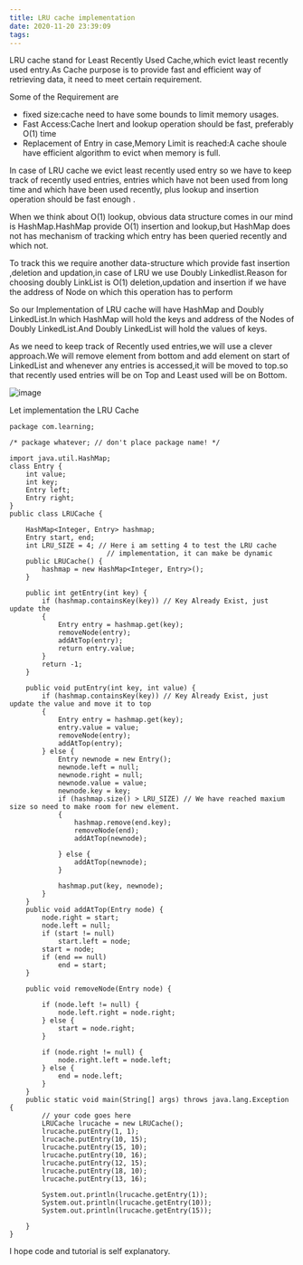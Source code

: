 ```yaml
---
title: LRU cache implementation
date: 2020-11-20 23:39:09
tags:
---
```


LRU cache stand for Least Recently Used Cache,which evict least   recently used entry.As Cache purpose is to provide fast and efficient way of retrieving data, it need to meet certain requirement.



Some of the Requirement are

- fixed size:cache need to have some bounds to limit memory usages.
- Fast Access:Cache Inert and lookup operation should be fast, preferably O(1) time
- Replacement of Entry in case,Memory Limit is reached:A cache shoule have efficient algorithm to evict when memory is full.



In case of LRU cache we evict least recently used entry so we have to keep track of recently used entries, entries which have not been used from long time and which have been used recently, plus lookup and insertion operation should be fast enough .



When we think about O(1) lookup, obvious data structure comes in our mind is HashMap.HashMap provide O(1) insertion and lookup,but HashMap does not has mechanism of tracking which entry has been queried recently and which not.



To track this we require another data-structure which provide fast insertion ,deletion and updation,in case of LRU we use Doubly Linkedlist.Reason for choosing doubly LinkList is O(1) deletion,updation and insertion  if we have the address of Node on which this operation has to perform



So our Implementation of LRU cache will have HashMap and Doubly LinkedList.In which HashMap will hold the keys and address of the Nodes of Doubly LinkedList.And Doubly LinkedList will hold the values of keys.



As we need to keep track of Recently used entries,we will use a clever approach.We will remove element from bottom and add element on start of LinkedList and whenever any entries is accessed,it will be moved to top.so that recently used entries will be on Top and Least used will be on Bottom.

![image](https://miro.medium.com/max/1300/0*fOwBd3z0XtHh7WN1.png)

Let implementation the LRU Cache

```
package com.learning;

/* package whatever; // don't place package name! */

import java.util.HashMap;
class Entry {
	int value;
	int key;
	Entry left;
	Entry right;
}
public class LRUCache {

	HashMap<Integer, Entry> hashmap;
	Entry start, end;
	int LRU_SIZE = 4; // Here i am setting 4 to test the LRU cache
						// implementation, it can make be dynamic
	public LRUCache() {
		hashmap = new HashMap<Integer, Entry>();
	}

	public int getEntry(int key) {
		if (hashmap.containsKey(key)) // Key Already Exist, just update the
		{
			Entry entry = hashmap.get(key);
			removeNode(entry);
			addAtTop(entry);
			return entry.value;
		}
		return -1;
	}

	public void putEntry(int key, int value) {
		if (hashmap.containsKey(key)) // Key Already Exist, just update the value and move it to top
		{
			Entry entry = hashmap.get(key);
			entry.value = value;
			removeNode(entry);
			addAtTop(entry);
		} else {
			Entry newnode = new Entry();
			newnode.left = null;
			newnode.right = null;
			newnode.value = value;
			newnode.key = key;
			if (hashmap.size() > LRU_SIZE) // We have reached maxium size so need to make room for new element.
			{
				hashmap.remove(end.key);
				removeNode(end);				
				addAtTop(newnode);

			} else {
				addAtTop(newnode);
			}

			hashmap.put(key, newnode);
		}
	}
	public void addAtTop(Entry node) {
		node.right = start;
		node.left = null;
		if (start != null)
			start.left = node;
		start = node;
		if (end == null)
			end = start;
	}

	public void removeNode(Entry node) {

		if (node.left != null) {
			node.left.right = node.right;
		} else {
			start = node.right;
		}

		if (node.right != null) {
			node.right.left = node.left;
		} else {
			end = node.left;
		}
	}
	public static void main(String[] args) throws java.lang.Exception {
		// your code goes here
		LRUCache lrucache = new LRUCache();
		lrucache.putEntry(1, 1);
		lrucache.putEntry(10, 15);
		lrucache.putEntry(15, 10);
		lrucache.putEntry(10, 16);
		lrucache.putEntry(12, 15);
		lrucache.putEntry(18, 10);
		lrucache.putEntry(13, 16);

		System.out.println(lrucache.getEntry(1));
		System.out.println(lrucache.getEntry(10));
		System.out.println(lrucache.getEntry(15));

	}
}
```

I hope code and tutorial is self explanatory.